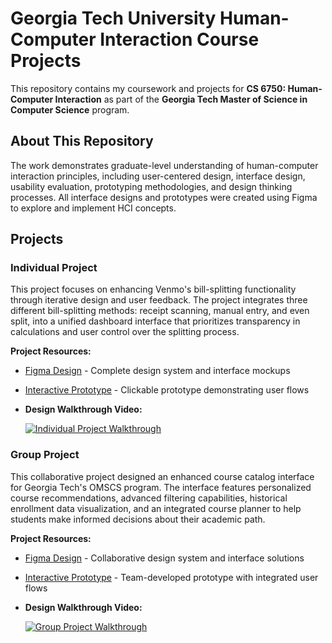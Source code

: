 # Georgia Tech University Human-Computer Interaction Course Projects

This repository contains my coursework and projects for **CS 6750: Human-Computer Interaction** as part of the **Georgia Tech Master of Science in Computer Science** program.

## About This Repository

The work demonstrates graduate-level understanding of human-computer interaction principles, including user-centered design, interface design, usability evaluation, prototyping methodologies, and design thinking processes. All interface designs and prototypes were created using Figma to explore and implement HCI concepts.

## Projects

### Individual Project

This project focuses on enhancing Venmo's bill-splitting functionality through iterative design and user feedback. The project integrates three different bill-splitting methods: receipt scanning, manual entry, and even split, into a unified dashboard interface that prioritizes transparency in calculations and user control over the splitting process.

**Project Resources:**
- [Figma Design](https://www.figma.com/design/Qy43bToSnKh1MhVuyXHhDO/Individual-Project-Final-Prototype?node-id=0-1&t=lyzaEJiW9lNv9jXe-1) - Complete design system and interface mockups
- [Interactive Prototype](https://www.figma.com/proto/Qy43bToSnKh1MhVuyXHhDO/Individual-Project-Final-Prototype?node-id=5-134&t=lyzaEJiW9lNv9jXe-1) - Clickable prototype demonstrating user flows
- **Design Walkthrough Video:**
  
  [![Individual Project Walkthrough](https://img.youtube.com/vi/AJETi8oZAV0/0.jpg)](https://www.youtube.com/watch?v=AJETi8oZAV0)

### Group Project

This collaborative project designed an enhanced course catalog interface for Georgia Tech's OMSCS program. The interface features personalized course recommendations, advanced filtering capabilities, historical enrollment data visualization, and an integrated course planner to help students make informed decisions about their academic path.

**Project Resources:**
- [Figma Design](https://www.figma.com/design/vBj6JFfRviOuiKCbxdaFlG/Group-Project-Final-Prototype?node-id=1-8&t=FUC8oWB4RW91GCAm-1) - Collaborative design system and interface solutions
- [Interactive Prototype](https://www.figma.com/proto/vBj6JFfRviOuiKCbxdaFlG/Group-Project-Final-Prototype?node-id=1-8&t=ieLffGoYRyxSdDan-1) - Team-developed prototype with integrated user flows
- **Design Walkthrough Video:**

  [![Group Project Walkthrough](https://img.youtube.com/vi/By7zxJv6xJM/0.jpg)](https://www.youtube.com/watch?v=By7zxJv6xJM)
